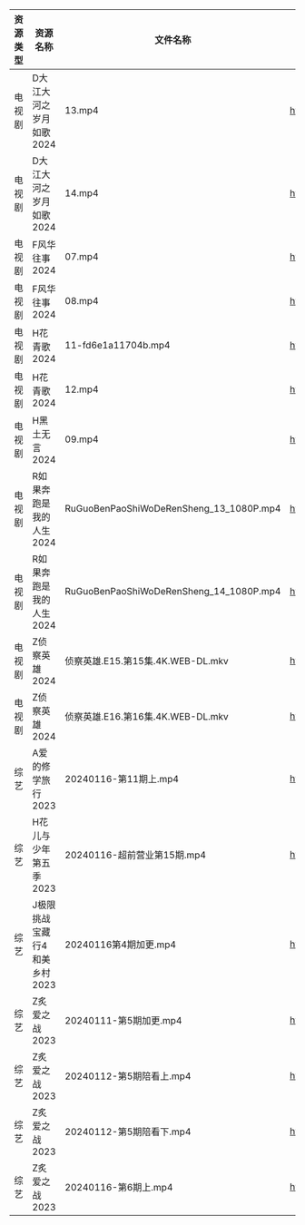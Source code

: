 | 资源类型 | 资源名称              | 文件名称                                    | 分享链接                                      | 更新时间                |
| ---- | ----------------- | --------------------------------------- | ----------------------------------------- | ------------------- |
| 电视剧  | D大江大河之岁月如歌2024    | 13.mp4                                  | https://www.alipan.com/s/kk8XyVrxQx8      | 2024-01-17 00:05:04 |
| 电视剧  | D大江大河之岁月如歌2024    | 14.mp4                                  | https://www.alipan.com/s/kk8XyVrxQx8      | 2024-01-17 00:05:04 |
| 电视剧  | F风华往事2024         | 07.mp4                                  | https://www.alipan.com/s/dmdkYTtDwPZ      | 2024-01-17 00:05:09 |
| 电视剧  | F风华往事2024         | 08.mp4                                  | https://www.alipan.com/s/dmdkYTtDwPZ      | 2024-01-17 00:05:09 |
| 电视剧  | H花青歌2024          | 11-fd6e1a11704b.mp4                     | https://www.alipan.com/s/fN4AxpAdDkx      | 2024-01-17 00:05:15 |
| 电视剧  | H花青歌2024          | 12.mp4                                  | https://www.alipan.com/s/fN4AxpAdDkx      | 2024-01-17 00:05:15 |
| 电视剧  | H黑土无言2024         | 09.mp4                                  | https://www.alipan.com/s/yUPrJTJ2EmF      | 2024-01-17 00:05:18 |
| 电视剧  | R如果奔跑是我的人生2024    | RuGuoBenPaoShiWoDeRenSheng_13_1080P.mp4 | https://www.alipan.com/s/p2ETRDrthPg      | 2024-01-17 00:05:31 |
| 电视剧  | R如果奔跑是我的人生2024    | RuGuoBenPaoShiWoDeRenSheng_14_1080P.mp4 | https://www.alipan.com/s/p2ETRDrthPg      | 2024-01-17 00:05:31 |
| 电视剧  | Z侦察英雄2024         | 侦察英雄.E15.第15集.4K.WEB-DL.mkv             | https://www.alipan.com/s/9bbVLR4auhS      | 2024-01-17 21:10:03 |
| 电视剧  | Z侦察英雄2024         | 侦察英雄.E16.第16集.4K.WEB-DL.mkv             | https://www.alipan.com/s/9bbVLR4auhS      | 2024-01-17 21:10:03 |
| 综艺   | A爱的修学旅行2023       | 20240116-第11期上.mp4                      | https://www.aliyundrive.com/s/EE9WNi94Ftz | 2024-01-17 00:05:46 |
| 综艺   | H花儿与少年第五季2023     | 20240116-超前营业第15期.mp4                   | https://www.aliyundrive.com/s/Rb3k2hgSjHJ | 2024-01-17 08:49:09 |
| 综艺   | J极限挑战宝藏行4和美乡村2023 | 20240116第4期加更.mp4                       | https://www.alipan.com/s/6H8jA6rJHYC      | 2024-01-17 08:49:13 |
| 综艺   | Z炙爱之战2023         | 20240111-第5期加更.mp4                      | https://www.alipan.com/s/wy7RvpBvLX7      | 2024-01-17 00:06:36 |
| 综艺   | Z炙爱之战2023         | 20240112-第5期陪看上.mp4                     | https://www.alipan.com/s/wy7RvpBvLX7      | 2024-01-17 00:06:36 |
| 综艺   | Z炙爱之战2023         | 20240112-第5期陪看下.mp4                     | https://www.alipan.com/s/wy7RvpBvLX7      | 2024-01-17 00:06:35 |
| 综艺   | Z炙爱之战2023         | 20240116-第6期上.mp4                       | https://www.alipan.com/s/wy7RvpBvLX7      | 2024-01-17 00:06:35 |
